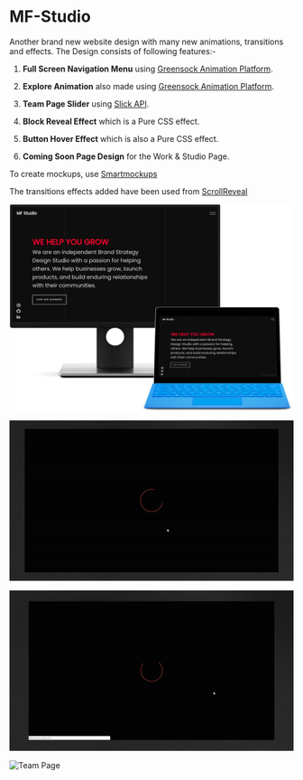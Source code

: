 # MF-Studio
Another brand new website design with many new animations, transitions and effects. The Design consists of following features:-
1) **Full Screen Navigation Menu** using [Greensock Animation Platform](https://greensock.com/).

2) **Explore Animation** also made using [Greensock Animation Platform](https://greensock.com/).

3) **Team Page Slider** using [Slick API](https://github.com/kenwheeler/slick).

4) **Block Reveal Effect** which is a Pure CSS effect.

5) **Button Hover Effect** which is also a Pure CSS effect.

6) **Coming Soon Page Design** for the Work & Studio Page.

To create mockups, use [Smartmockups](https://smartmockups.com/)

The transitions effects added have been used from [ScrollReveal](https://scrollrevealjs.org/)

![Mockup](mockup.png)

![Explore](explore.gif)

![Contact](contact.gif)

![Team Page](team.gif)
